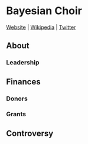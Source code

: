 # Bayesian Choir

[Website]() | [Wikipedia]() |  [Twitter]()

## About

### Leadership

## Finances

### Donors




### Grants


## Controversy

